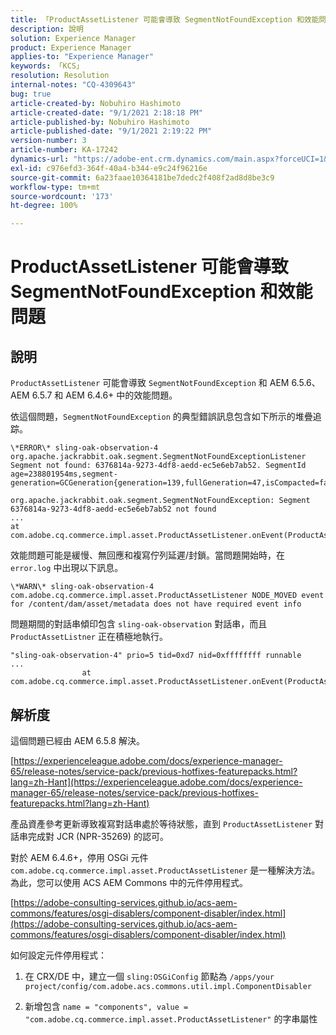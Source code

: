 ```yaml
---
title: 「ProductAssetListener 可能會導致 SegmentNotFoundException 和效能問題」
description: 說明
solution: Experience Manager
product: Experience Manager
applies-to: "Experience Manager"
keywords: 「KCS」
resolution: Resolution
internal-notes: "CQ-4309643"
bug: true
article-created-by: Nobuhiro Hashimoto
article-created-date: "9/1/2021 2:18:18 PM"
article-published-by: Nobuhiro Hashimoto
article-published-date: "9/1/2021 2:19:22 PM"
version-number: 3
article-number: KA-17242
dynamics-url: "https://adobe-ent.crm.dynamics.com/main.aspx?forceUCI=1&pagetype=entityrecord&etn=knowledgearticle&id=a27a3073-2f0b-ec11-b6e6-00224808dc0d"
exl-id: c976efd3-364f-40a4-b344-e9c24f96216e
source-git-commit: 6a23faae10364181be7dedc2f408f2ad8d8be3c9
workflow-type: tm+mt
source-wordcount: '173'
ht-degree: 100%

---
```


# ProductAssetListener 可能會導致 SegmentNotFoundException 和效能問題

## 說明


`ProductAssetListener` 可能會導致 `SegmentNotFoundException` 和 AEM 6.5.6、AEM 6.5.7 和 AEM 6.4.6+ 中的效能問題。



依這個問題，`SegmentNotFoundException` 的典型錯誤訊息包含如下所示的堆疊追踪。

```
\*ERROR\* sling-oak-observation-4 org.apache.jackrabbit.oak.segment.SegmentNotFoundExceptionListener
Segment not found: 6376814a-9273-4df8-aedd-ec5e6eb7ab52. SegmentId age=238801954ms,segment-generation=GCGeneration{generation=139,fullGeneration=47,isCompacted=false}

org.apache.jackrabbit.oak.segment.SegmentNotFoundException: Segment 6376814a-9273-4df8-aedd-ec5e6eb7ab52 not found
...
at com.adobe.cq.commerce.impl.asset.ProductAssetListener.onEvent(ProductAssetListener.java:153)
```


效能問題可能是緩慢、無回應和複寫佇列延遲/封鎖。當問題開始時，在 `error.log` 中出現以下訊息。

```
\*WARN\* sling-oak-observation-4 com.adobe.cq.commerce.impl.asset.ProductAssetListener NODE_MOVED event
for /content/dam/asset/metadata does not have required event info
```


問題期間的對話串傾印包含 `sling-oak-observation` 對話串，而且 `ProductAssetListner` 正在積極地執行。

```
"sling-oak-observation-4" prio=5 tid=0xd7 nid=0xffffffff runnable 
...
                at com.adobe.cq.commerce.impl.asset.ProductAssetListener.onEvent(ProductAssetListener.java:153)
```

## 解析度


這個問題已經由 AEM 6.5.8 解決。

[https://experienceleague.adobe.com/docs/experience-manager-65/release-notes/service-pack/previous-hotfixes-featurepacks.html?lang=zh-Hant](https://experienceleague.adobe.com/docs/experience-manager-65/release-notes/service-pack/previous-hotfixes-featurepacks.html?lang=zh-Hant)

產品資產參考更新導致複寫對話串處於等待狀態，直到 `ProductAssetListener` 對話串完成對 JCR (NPR-35269) 的認可。



對於 AEM 6.4.6+，停用 OSGi 元件 `com.adobe.cq.commerce.impl.asset.ProductAssetListener` 是一種解決方法。為此，您可以使用 ACS AEM Commons 中的元件停用程式。

[https://adobe-consulting-services.github.io/acs-aem-commons/features/osgi-disablers/component-disabler/index.html](https://adobe-consulting-services.github.io/acs-aem-commons/features/osgi-disablers/component-disabler/index.html)



如何設定元件停用程式：

1. 在 CRX/DE 中，建立一個 `sling:OSGiConfig` 節點為 `/apps/your project/config/com.adobe.acs.commons.util.impl.ComponentDisabler`

2. 新增包含 `name = "components", value =  "com.adobe.cq.commerce.impl.asset.ProductAssetListener"` 的字串屬性
